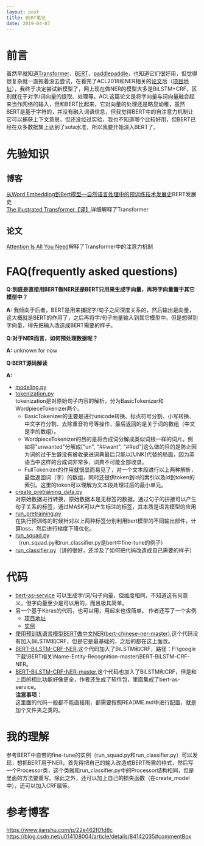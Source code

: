```yaml
---
layout: post
title: BERT笔记
date: 2019-04-07
---  
```

# 前言  
虽然早就知道[Transformer](https://github.com/tensorflow/tensor2tensor)、[BERT](https://github.com/google-research/bert#fine-tuning-with-bert)、[paddlepaddle](https://github.com/PaddlePaddle/LARK/tree/develop/ERNIE)，也知道它们很好用，但觉得很复杂就一直拖着没去尝试，在看完了ACL2018和NER相关的[论文](https://arxiv.org/abs/1805.02023)后（[项目地址](https://github.com/shencunzailaozhang/LatticeLSTM)），我终于决定尝试新模型了，网上现在做NER的模型大多是BiLSTM+CRF，区别就在于对字/词向量的提取、处理等。ACL这篇论文是将字向量与词向量融合起来当作网络的输入，但和BERT比起来，它对向量的处理还是略显幼稚，虽然BERT是基于字符的，并没有融入词语信息，但我觉得BERT中的自注意力机制让它可以捕获上下文意思，但还没经过实验，我也不知道哪个比较好用，但BERT已经在众多数据集上达到了sota水准，所以我要开始深入BERT了。
# 先验知识  
## 博客
[从Word Embedding到Bert模型—自然语言处理中的预训练技术发展史](https://zhuanlan.zhihu.com/p/49271699)BERT发展史    
[The Illustrated Transformer【译】](https://blog.csdn.net/yujianmin1990/article/details/85221271)详细解释了Transformer
## 论文  
[Attention Is All You Need](https://arxiv.org/abs/1706.03762)解释了Transformer中的注意力机制    
# FAQ(frequently asked questions)  
**Q:到底是直接用BERT做NER还是BERT只用来生成字向量，再将字向量置于其它模型中？**    

**A:** 我倾向于后者，BERT是用来捕捉字/句子之间深度关系的，然后输出是向量，这大概就是BERT的作用了，之后再将字/句子向量输入到其它模型中。但是想得到字向量，得先把输入改造成BERT需要的样子。    

**Q:对于NER而言，如何预处理数据呢？**     

**A:** unknown for now    

**Q:BERT源码解读**    

**A:** 
- [modeling.py](https://www.jianshu.com/p/d7ce41b58801)  
- [tokenization.py](https://www.jianshu.com/p/22e462f01d8c)  
tokenization是对原始句子内容的解析，分为BasicTokenizer和WordpieceTokenizer两个。 
  - BasicTokenizer的主要是进行unicode转换、标点符号分割、小写转换、中文字符分割、去除重音符号等操作，最后返回的是关于词的数组（中文是字的数组）。  
  - WordpieceTokenizer的目的是将合成词分解成类似词根一样的词片。例如将"unwanted"分解成["un", "##want", "##ed"]这么做的目的是防止因为词的过于生僻没有被收录进词典最后只能以[UNK]代替的局面，因为英语当中这样的合成词非常多，词典不可能全部收录。  
  - FullTokenizer的作用就很显而易见了，对一个文本段进行以上两种解析，最后返回词（字）的数组，同时还提供token到id的索引以及id到token的索引。这里的token可以理解为文本段处理过后的最小单元。    
- [create_pretraining_data.py](https://www.jianshu.com/p/22e462f01d8c)  
对原始数据进行转换，原始数据本是无标签的数据，通过句子的拼接可以产生句子关系的标签，通过MASK可以产生标注的标签，其本质是语言模型的应用    
- [run_pretraining.py](https://www.jianshu.com/p/22e462f01d8c)  
在执行预训练的时候针对以上两种标签分别利用bert模型的不同输出部件，计算loss，然后进行梯度下降优化。  
- [run_squad.py](https://www.jianshu.com/p/116bfdb9119a)（run_squad.py和run_classifier.py是bert中fine-tune的例子）  
- [run_classifier.py](https://blog.csdn.net/u014108004/article/details/84142035#commentBox)（讲的很好，还涉及了如何把代码改造成自己需要的样子）
# 代码  
- [bert-as-service](https://github.com/hanxiao/bert-as-service)  可以生成字/词/句子向量，但维度相同，不知道这有何意义，但字向量至少是可以用的，而且极其简单。  
- 另一个基于Keras的代码，也可以用，用起来也很简单。 作者还写了一个实例 
  - [项目地址](https://github.com/BrikerMan/Kashgari)  
  - [实例](https://eliyar.biz/nlp_chinese_bert_ner/)  
- [使用预训练语言模型BERT做中文NER(bert-chinese-ner-master)](https://github.com/ProHiryu/bert-chinese-ner),这个代码没有加入BiLSTM和CRF，但是它是最基础的，之后的都在这上面改。    
- [BERT-BiLSTM-CRF-NER](https://github.com/FuYanzhe2/Name-Entity-Recognition),这个代码加入了BiLSTM和CRF，路径：F:\google下载\BERT相关\Name-Entity-Recognition-master\BERT-BiLSTM-CRF-NER。    
- [BERT-BiLSTM-CRF-NER-master](https://github.com/macanv/BERT-BiLSTM-CRF-NER),这个代码也加入了BiLSTM和CRF，但是和上面的相比功能好像更全，作者还生成了软件包，里面集成了bert-as-service。  
**注意事项：**  
这里面的代码一般都不能直接用，都需要按照README.md中进行配置，就是加个文件夹之类的。
# 我的理解  
参考BERT中自带的fine-tune的实例（run_squad.py和run_classifier.py）可以发现，想把BERT用于NER，首先得把自己的输入改造成BERT所需的格式，然后写一个Processor类，这个类就和run_classifier.py中的Processor结构相同，但是里面的方法要重写。除此之外，还可以加上自己的损失函数（在create_model中），还可以加入CRF层等。



# 参考博客  
<https://www.jianshu.com/p/22e462f01d8c>  
<https://blog.csdn.net/u014108004/article/details/84142035#commentBox>
